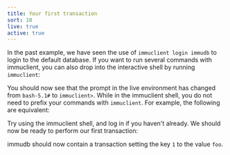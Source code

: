 ```yaml
---
title: Your first transaction
sort: 10
live: true
active: true
---
```


In the past example, we have seen the use of `immuclient login immudb` to login to the default database. If you want to run several commands with immuclient, you can also drop into the interactive shell by running `immuclient`:

<guide-code language="bash" :data="[{ prompt: 'bash-5.1#', code: 'immuclient' }]" runnable></guide-code>

You should now see that the prompt in the live environment has changed from `bash-5.1#` to `immuclient>`. While in the immuclient shell, you do not need to prefix your commands with `immuclient`. For example, the following are equivalent:

<guide-code language="bash" :data="[{ prompt: 'bash-5.1#', code: 'immuclient login immudb' }]" runnable></guide-code>

<guide-code language="bash" :data="[{ prompt: 'bash-5.1#', code: 'immuclient' }, { prompt: 'immuclient', code: 'login immudb' }]" runnable></guide-code>

Try using the immuclient shell, and log in if you haven't already. We should now be ready to perform our first transaction:

<guide-code language="bash" :data="[{ prompt: 'immuclient>', code: 'set 1 foo' }]" runnable></guide-code>

immudb should now contain a transaction setting the key `1` to the value `foo`.